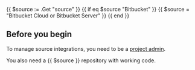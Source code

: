 {{ $source := .Get "source" }}
{{ if eq $source "Bitbucket" }}
  {{ $source = "Bitbucket Cloud or Bitbucket Server" }}
{{ end }}
## Before you begin

To manage source integrations, you need to be a [project admin](../../administration/users.md).

You also need a {{ $source }} repository with working code.
